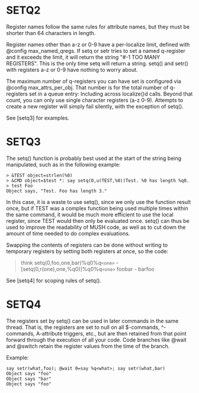 # SETQ2
  Register names follow the same rules for attribute names, but they must be shorter than 64 characters in length.

  Register names other than a-z or 0-9 have a per-localize limit, defined with @config max_named_qregs. If setq or setr tries to set a named q-register and it exceeds the limit, it will return the string "#-1 TOO MANY REGISTERS". This is the only time setq will return a string. setq() and setr() with registers a-z or 0-9 have nothing to worry about.

  The maximum number of q-registers you can have set is configured via @config max_attrs_per_obj. That number is for the total number of q-registers set in a queue entry: Including across localize()d calls. Beyond that count, you can only use single character registers (a-z 0-9). Attempts to create a new register will simply fail silently, with the exception of setq().

  See [setq3] for examples.
# SETQ3
  The setq() function is probably best used at the start of the string being manipulated, such as in the following example:

    > &TEST object=strlen(%0)
    > &CMD object=$test *: say setq(0,u(TEST,%0))Test. %0 has length %q0.
    > test Foo
    Object says, "Test. Foo has length 3."

  In this case, it is a waste to use setq(), since we only use the function result once, but if TEST was a complex function being used multiple times within the same command, it would be much more efficient to use the local register, since TEST would then only be evaluated once. setq() can thus be used to improve the readability of MUSH code, as well as to cut down the amount of time needed to do complex evaluations.

  Swapping the contents of registers can be done without writing to temporary registers by setting both registers at once, so the code:

  > think setq(0,foo,one,bar)%q0%q`<one>` - [setq(0,r(one),one,%q0)]%q0%q`<one>`
  foobar - barfoo

  See [setq4] for scoping rules of setq().
# SETQ4
  The registers set by setq() can be used in later commands in the same thread. That is, the registers are set to null on all $-commands, ^-commands, A-attribute triggers, etc., but are then retained from that point forward through the execution of all your code. Code branches like @wait and @switch retain the register values from the time of the branch.

  Example:
```
say setr(what,foo); @wait 0=say %q<what>; say setr(what,bar)
Object says "foo"
Object says "bar"
Object says "foo"
```


